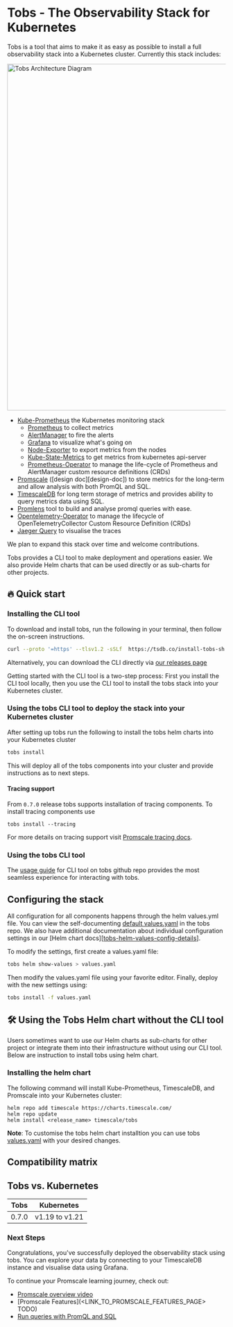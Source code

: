 # Tobs - The Observability Stack for Kubernetes

Tobs is a tool that aims to make it as easy as possible to install a full observability
stack into a Kubernetes cluster. Currently this stack includes:

<img src="<UPLOAD_TOBS_IMAGE_TO_S3_AND_REFER_IT_HERE>" alt="Tobs Architecture Diagram" width="800"/>

 * [Kube-Prometheus](https://github.com/prometheus-operator/kube-prometheus#kube-prometheus) the Kubernetes monitoring stack
    * [Prometheus](https://github.com/prometheus/prometheus) to collect metrics
    * [AlertManager](https://github.com/prometheus/alertmanager#alertmanager-) to fire the alerts
    * [Grafana](https://github.com/grafana/grafana) to visualize what's going on
    * [Node-Exporter](https://github.com/prometheus/node_exporter) to export metrics from the nodes
    * [Kube-State-Metrics](https://github.com/kubernetes/kube-state-metrics) to get metrics from kubernetes api-server
    * [Prometheus-Operator](https://github.com/prometheus-operator/prometheus-operator#prometheus-operator) to manage the life-cycle of Prometheus and AlertManager custom resource definitions (CRDs)
 * [Promscale](https://github.com/timescale/promscale) ([design doc][design-doc]) to store metrics for the long-term and allow analysis with both PromQL and SQL.
 * [TimescaleDB](https://github.com/timescale/timescaledb) for long term storage of metrics and provides ability to query metrics data using SQL. 
 * [Promlens](https://promlens.com/) tool to build and analyse promql queries with ease.
 * [Opentelemetry-Operator](https://github.com/open-telemetry/opentelemetry-operator#opentelemetry-operator-for-kubernetes) to manage the lifecycle of OpenTelemetryCollector Custom Resource Definition (CRDs)
 * [Jaeger Query](https://github.com/jaegertracing/jaeger) to visualise the traces 
 
We plan to expand this stack over time and welcome contributions.

Tobs provides a CLI tool to make deployment and operations easier. We also provide
Helm charts that can be used directly or as sub-charts for other projects.

## 🔥 Quick start

### Installing the CLI tool

To download and install tobs, run the following in your terminal, then follow the on-screen instructions.

```bash
curl --proto '=https' --tlsv1.2 -sSLf  https://tsdb.co/install-tobs-sh |sh
```

Alternatively, you can download the CLI directly via [our releases page](https://github.com/timescale/tobs/releases/latest)

Getting started with the CLI tool is a two-step process: First you install the CLI tool locally, then you use the CLI tool to install the tobs stack into your Kubernetes cluster.

### Using the tobs CLI tool to deploy the stack into your Kubernetes cluster

After setting up tobs run the following to install the tobs helm charts into your Kubernetes cluster

```bash
tobs install
```

This will deploy all of the tobs components into your cluster and provide instructions as to next steps.

#### Tracing support

From `0.7.0` release tobs supports installation of tracing components. To install tracing components use 
```
tobs install --tracing
```
For more details on tracing support visit [Promscale tracing docs](https://github.com/timescale/promscale/blob/master/docs/tracing.md).

### Using the tobs CLI tool

The [usage guide][tobs-cli-usage-guide] for CLI tool on tobs github repo provides the most seamless experience for interacting with tobs.

## Configuring the stack

All configuration for all components happens through the helm values.yml file.
You can view the self-documenting [default values.yaml][tobs-helm-values] in the tobs repo.
We also have additional documentation about individual configuration settings in our
[Helm chart docs][[tobs-helm-values-config-details]].

To modify the settings, first create a values.yaml file:
```bash
tobs helm show-values > values.yaml
```

Then modify the values.yaml file using your favorite editor.
Finally, deploy with the new settings using:
```bash
tobs install -f values.yaml
```

## 🛠 Using the Tobs Helm chart without the CLI tool [](tobs-helm-installation)

Users sometimes want to use our Helm charts as sub-charts for other project or integrate them into their infrastructure without using our CLI tool. Below are instruction to install tobs using helm chart.

### Installing the helm chart

The following command will install Kube-Prometheus, TimescaleDB, and Promscale
into your Kubernetes cluster:
```
helm repo add timescale https://charts.timescale.com/
helm repo update
helm install <release_name> timescale/tobs
```

**Note**: To customise the tobs helm chart installtion you can use tobs [values.yaml][tobs-helm-values] with your desired changes. 

## Compatibility matrix

## Tobs vs. Kubernetes

| Tobs     | Kubernetes           |
|----------|----------------------|
| 0.7.0    | v1.19 to v1.21       | 


### Next Steps
Congratulations, you've successfully deployed the observability stack using tobs. You can explore your data by connecting to your TimescaleDB instance and visualise data using Grafana.

To continue your Promscale learning journey, check out:

* [Promscale overview video][promscale-overview-video]
* [Promscale Features](<LINK_TO_PROMSCALE_FEATURES_PAGE> TODO)
* [Run queries with PromQL and SQL][promscale-run-queries]

[promscale-run-queries]: /tutorials/promscale/promscale-run-queries/
[promscale-overview-video]: https://youtu.be/FWZju1De5lc
[tobs-helm-values]: https://github.com/timescale/tobs/blob/master/chart/values.yaml
[tobs-helm-values-config-details]: https://github.com/timescale/tobs/tree/master/chart#configuring-helm-chart
[tobs-cli-usage-guide]: https://github.com/timescale/tobs/tree/master/cli#usage-guide